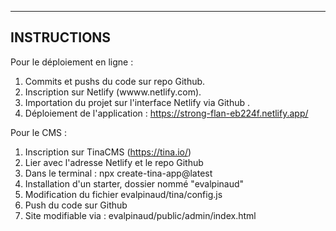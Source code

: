 -----
INSTRUCTIONS
-----
Pour le déploiement en ligne :

1) Commits et pushs du code sur repo Github.
2) Inscription sur Netlify (wwww.netlify.com).
3) Importation du projet sur l'interface Netlify via Github .
4) Déploiement de l'application : https://strong-flan-eb224f.netlify.app/ 

Pour le CMS : 

1) Inscription sur TinaCMS (https://tina.io/)
2) Lier avec l'adresse Netlify et le repo Github
3) Dans le terminal :
   npx create-tina-app@latest
6) Installation d'un starter, dossier nommé "evalpinaud"
7) Modification du fichier evalpinaud/tina/config.js
8) Push du code sur Github
9) Site modifiable via : evalpinaud/public/admin/index.html

